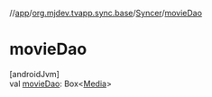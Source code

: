 //[app](../../../index.md)/[org.mjdev.tvapp.sync.base](../index.md)/[Syncer](index.md)/[movieDao](movie-dao.md)

# movieDao

[androidJvm]\
val [movieDao](movie-dao.md): Box&lt;[Media](../../org.mjdev.tvapp.data.local/-media/index.md)&gt;
